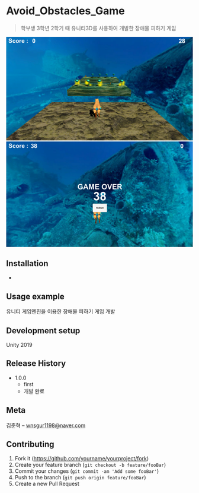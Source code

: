 # Avoid_Obstacles_Game
> 학부생 3학년 2학기 때 유니티3D를 사용하여  개발한 장애물 피하기 게임

![](readme-img/header.png)
![](readme-img/header2.png)

## Installation

-

## Usage example

유니티 게임엔진을 이용한 장애물 피하기 게임 개발

## Development setup

Unity 2019

## Release History

* 1.0.0
    * first
    * 개발 완료

## Meta

김준혁 – wnsgur1198@naver.com

## Contributing

1. Fork it (<https://github.com/yourname/yourproject/fork>)
2. Create your feature branch (`git checkout -b feature/fooBar`)
3. Commit your changes (`git commit -am 'Add some fooBar'`)
4. Push to the branch (`git push origin feature/fooBar`)
5. Create a new Pull Request

<!-- Markdown link & img dfn's -->
